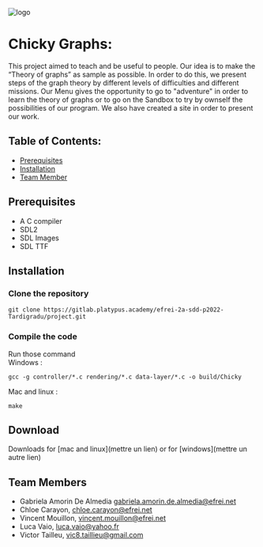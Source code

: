 ![logo](https://gitlab.platypus.academy/efrei-2a-sdd-p2022-Tardigradu/project/raw/master/data/Website/Chicky%20Graphs%20WEB/LOGOFOND.png)
# Chicky Graphs:
This project aimed to teach and be useful to people. Our idea is to make the “Theory of graphs” as sample as possible.
In order to do this, we present steps of the graph theory by different levels of difficulties and different missions.
Our Menu gives the opportunity to go to "adventure" in order to learn the theory of graphs or to go on the Sandbox to try by ownself the possibilities of our program. We also have created a site in order to present our work.

## Table of Contents:
* [Prerequisites](https://gitlab.platypus.academy/efrei-2a-sdd-p2022-Tardigradu/project#prerequisites)
* [Installation](https://gitlab.platypus.academy/efrei-2a-sdd-p2022-Tardigradu/project#installation)
* [Team Member](https://gitlab.platypus.academy/efrei-2a-sdd-p2022-Tardigradu/project#team-members)

## Prerequisites
- A C compiler
- SDL2
- SDL Images
- SDL TTF

## Installation

### Clone the repository
```console
git clone https://gitlab.platypus.academy/efrei-2a-sdd-p2022-Tardigradu/project.git
```

### Compile the code
Run those command<br>
Windows :
```console
gcc -g controller/*.c rendering/*.c data-layer/*.c -o build/Chicky
```
Mac and linux :
```console
make
```

## Download
Downloads for [mac and linux](mettre un lien) or for [windows](mettre un autre lien)

## Team Members
- Gabriela Amorin De Almedia <gabriela.amorin.de.almedia@efrei.net>
- Chloe Carayon, <chloe.carayon@efrei.net>
- Vincent Mouillon, <vincent.mouillon@efrei.net>
- Luca Vaio, <luca.vaio@yahoo.fr>
- Victor Tailleu, <vic8.taillieu@gmail.com>
